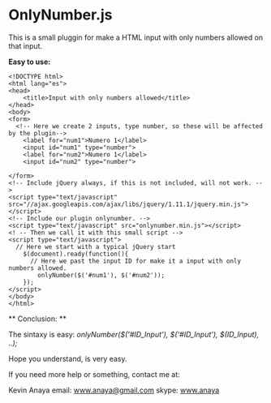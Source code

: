 OnlyNumber.js
===

This is a small pluggin for make a HTML input with only numbers allowed on that input.

**Easy to use:**

```
<!DOCTYPE html>
<html lang="es">
<head>
	<title>Input with only numbers allowed</title>
</head>
<body>
<form>
  <!-- Here we create 2 inputs, type number, so these will be affected by the plugin-->
	<label for="num1">Numero 1</label>
	<input id="num1" type="number">
	<label for="num2">Numero 1</label>
	<input id="num2" type="number">
	
</form>
<!-- Include jQuery always, if this is not included, will not work. -->
<script type="text/javascript" src="//ajax.googleapis.com/ajax/libs/jquery/1.11.1/jquery.min.js"></script>
<!-- Include our plugin onlynumber. -->
<script type="text/javascript" src="onlynumber.min.js"></script>
<! -- Then we call it with this small script -->
<script type="text/javascript">
  // Here we start with a typical jQuery start
	$(document).ready(function(){
	  // Here we past the input ID for make it a input with only numbers allowed.
		onlyNumber($('#num1'), $('#num2'));
	});
</script>
</body>
</html>
```



** Conclusion: **

The sintaxy is easy:
*onlyNumber($('#ID_Input'), $('#ID_Input'), $(ID_Input), ..);*

Hope you understand, is very easy.

If you need more help or something, contact me at: 

Kevin Anaya
email: www.anaya@gmail.com
skype: www.anaya
